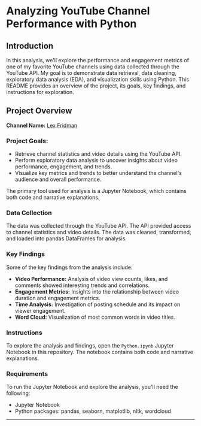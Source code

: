 # Analyzing YouTube Channel Performance with Python

## Introduction

In this analysis, we'll explore the performance and engagement metrics of one of my favorite YouTube channels using data collected through the YouTube API. My goal is to demonstrate data retrieval, data cleaning, exploratory data analysis (EDA), and visualization skills using Python. This README provides an overview of the project, its goals, key findings, and instructions for exploration.

## Project Overview

**Channel Name:** [Lex Fridman](https://www.youtube.com/@lexfridman)

### Project Goals:

- Retrieve channel statistics and video details using the YouTube API.
- Perform exploratory data analysis to uncover insights about video performance, engagement, and trends.
- Visualize key metrics and trends to better understand the channel's audience and overall performance.

The primary tool used for analysis is a Jupyter Notebook, which contains both code and narrative explanations.

### Data Collection

The data was collected through the YouTube API. The API provided access to channel statistics and video details. The data was cleaned, transformed, and loaded into pandas DataFrames for analysis.

### Key Findings

Some of the key findings from the analysis include:

- **Video Performance:** Analysis of video view counts, likes, and comments showed interesting trends and correlations.
- **Engagement Metrics:** Insights into the relationship between video duration and engagement metrics.
- **Time Analysis:** Investigation of posting schedule and its impact on viewer engagement.
- **Word Cloud:** Visualization of most common words in video titles.

### Instructions

To explore the analysis and findings, open the `Python.ipynb` Jupyter Notebook in this repository. The notebook contains both code and narrative explanations.

### Requirements

To run the Jupyter Notebook and explore the analysis, you'll need the following:

- Jupyter Notebook
- Python packages: pandas, seaborn, matplotlib, nltk, wordcloud

---
